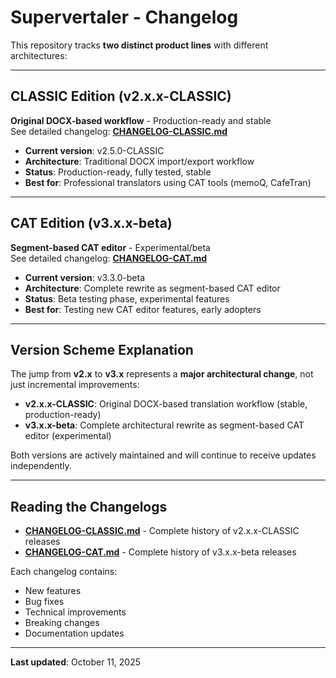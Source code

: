 ﻿# Supervertaler - Changelog

This repository tracks **two distinct product lines** with different architectures:

---

##  **CLASSIC Edition** (v2.x.x-CLASSIC)
**Original DOCX-based workflow** - Production-ready and stable  
 See detailed changelog: **[CHANGELOG-CLASSIC.md](CHANGELOG-CLASSIC.md)**

- **Current version**: v2.5.0-CLASSIC
- **Architecture**: Traditional DOCX import/export workflow
- **Status**:  Production-ready, fully tested, stable
- **Best for**: Professional translators using CAT tools (memoQ, CafeTran)

---

##  **CAT Edition** (v3.x.x-beta)
**Segment-based CAT editor** - Experimental/beta  
 See detailed changelog: **[CHANGELOG-CAT.md](CHANGELOG-CAT.md)**

- **Current version**: v3.3.0-beta
- **Architecture**: Complete rewrite as segment-based CAT editor
- **Status**:  Beta testing phase, experimental features
- **Best for**: Testing new CAT editor features, early adopters

---

##  Version Scheme Explanation

The jump from **v2.x** to **v3.x** represents a **major architectural change**, not just incremental improvements:

- **v2.x.x-CLASSIC**: Original DOCX-based translation workflow (stable, production-ready)
- **v3.x.x-beta**: Complete architectural rewrite as segment-based CAT editor (experimental)

Both versions are actively maintained and will continue to receive updates independently.

---

##  Reading the Changelogs

- **[CHANGELOG-CLASSIC.md](CHANGELOG-CLASSIC.md)** - Complete history of v2.x.x-CLASSIC releases
- **[CHANGELOG-CAT.md](CHANGELOG-CAT.md)** - Complete history of v3.x.x-beta releases

Each changelog contains:
-  New features
-  Bug fixes
-  Technical improvements
-  Breaking changes
-  Documentation updates

---

**Last updated**: October 11, 2025
